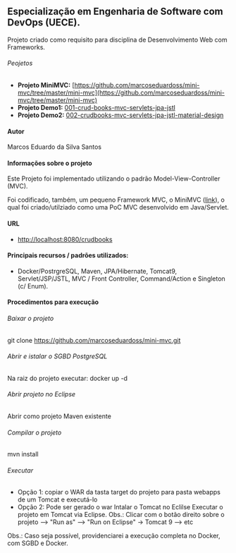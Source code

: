 ## Especialização em Engenharia de Software com DevOps (UECE).

Projeto criado como requisito para disciplina de Desenvolvimento Web com Frameworks.

###### Peojetos 
- **Projeto MiniMVC:** [https://github.com/marcoseduardoss/mini-mvc/tree/master/mini-mvc](https://github.com/marcoseduardoss/mini-mvc/tree/master/mini-mvc)
- **Projeto Demo1:** [001-crud-books-mvc-servlets-jpa-jstl](https://github.com/marcoseduardoss/mini-mvc/tree/master/demos/001-crud-books-mvc-servlets-jpa-jstl)
- **Projeto Demo2:** [002-crudbooks-mvc-servlets-jpa-jstl-material-design](https://github.com/marcoseduardoss/002-crudbooks-mvc-servlets-jpa-jstl-material-design)



#### Autor
Marcos Eduardo da Silva Santos

#### Informações sobre o projeto

Este Projeto foi implementado utilizando o padrão Model-View-Controller (MVC). 

Foi codificado, também, um pequeno Framework MVC, o MiniMVC ([link](https://github.com/marcoseduardoss/mini-mvc/tree/master/mini-mvc)), o qual foi criado/utilziado como uma PoC MVC desenvolvido em Java/Servlet.  

#### URL
- [http://localhost:8080/crudbooks](http://localhost:8080/crudbooks)

#### Principais recursos / padrões utilizados: 
- Docker/PostrgreSQL, Maven, JPA/Hibernate, Tomcat9, Servlet/JSP/JSTL, MVC / Front Controller, Command/Action e Singleton (c/ Enum).

#### Procedimentos para execução

###### Baixar o projeto
git clone https://github.com/marcoseduardoss/mini-mvc.git

###### Abrir e istalar o SGBD PostgreSQL 
Na raiz do projeto executar: docker up -d

###### Abrir projeto no Eclipse
Abrir como projeto Maven existente 

###### Compilar o projeto 
mvn install

###### Executar
- Opção 1: copiar o WAR da tasta target do projeto para pasta webapps de um Tomcat e executá-lo
- Opção 2: Pode ser gerado o war Intalar o Tomcat no Eclilse Executar o projeto em Tomcat via Eclipse. Obs.: Clicar com o botão direito sobre o projeto --> "Run as" --> "Run on Eclipse" -> Tomcat 9 --> etc 

Obs.: Caso seja possível, providenciarei a execução completa no Docker, com SGBD e Docker. 

 
